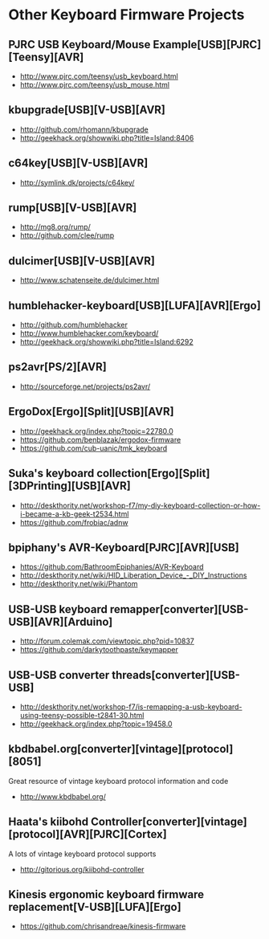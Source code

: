 Other Keyboard Firmware Projects
================================
## PJRC USB Keyboard/Mouse Example[USB][PJRC][Teensy][AVR]
- <http://www.pjrc.com/teensy/usb_keyboard.html>
- <http://www.pjrc.com/teensy/usb_mouse.html>

## kbupgrade[USB][V-USB][AVR]
- <http://github.com/rhomann/kbupgrade>
- <http://geekhack.org/showwiki.php?title=Island:8406>

## c64key[USB][V-USB][AVR]
- <http://symlink.dk/projects/c64key/>

## rump[USB][V-USB][AVR]
- <http://mg8.org/rump/>
- <http://github.com/clee/rump>

## dulcimer[USB][V-USB][AVR]
- <http://www.schatenseite.de/dulcimer.html>

## humblehacker-keyboard[USB][LUFA][AVR][Ergo]
- <http://github.com/humblehacker>
- <http://www.humblehacker.com/keyboard/>
- <http://geekhack.org/showwiki.php?title=Island:6292>

## ps2avr[PS/2][AVR]
- <http://sourceforge.net/projects/ps2avr/>

## ErgoDox[Ergo][Split][USB][AVR]
- <http://geekhack.org/index.php?topic=22780.0>
- <https://github.com/benblazak/ergodox-firmware>
- <https://github.com/cub-uanic/tmk_keyboard>

## Suka's keyboard collection[Ergo][Split][3DPrinting][USB][AVR]
- <http://deskthority.net/workshop-f7/my-diy-keyboard-collection-or-how-i-became-a-kb-geek-t2534.html>
- <https://github.com/frobiac/adnw>

## bpiphany's AVR-Keyboard[PJRC][AVR][USB]
- <https://github.com/BathroomEpiphanies/AVR-Keyboard>
- <http://deskthority.net/wiki/HID_Liberation_Device_-_DIY_Instructions>
- <http://deskthority.net/wiki/Phantom>

## USB-USB keyboard remapper[converter][USB-USB][AVR][Arduino]
- <http://forum.colemak.com/viewtopic.php?pid=10837>
- <https://github.com/darkytoothpaste/keymapper>

## USB-USB converter threads[converter][USB-USB]
- <http://deskthority.net/workshop-f7/is-remapping-a-usb-keyboard-using-teensy-possible-t2841-30.html>
- <http://geekhack.org/index.php?topic=19458.0>

## kbdbabel.org[converter][vintage][protocol][8051]
Great resource of vintage keyboard protocol information and code

- <http://www.kbdbabel.org/>

## Haata's kiibohd Controller[converter][vintage][protocol][AVR][PJRC][Cortex]
A lots of vintage keyboard protocol supports

- <http://gitorious.org/kiibohd-controller>

## Kinesis ergonomic keyboard firmware replacement[V-USB][LUFA][Ergo]
- <https://github.com/chrisandreae/kinesis-firmware>

